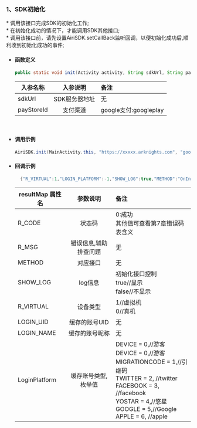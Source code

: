 ### 1、SDK初始化

\* 调用该接口完成SDK的初始化工作;<br/>
\* 在初始化成功的情况下，才能调用SDK其他接口;<br/>
\* 调用该接口前，请先设置AiriSDK.setCallBack监听回调，以便初始化成功后,顺利收到初始化成功的事件;


- #### 函数定义

  ``` java
  public static void init(Activity activity, String sdkUrl, String payStoreId)
  ```

    入参名称|入参说明|备注
    ---|:--:|:--|
    sdkUrl|SDK服务器地址|无|
    payStoreId|支付渠道|google支付:googleplay|

<br/>

- #### 调用示例

  ``` java
  AiriSDK.init(MainActivity.this, "https://xxxxx.arknights.com", "googleplay");
  ```
- #### 回调示例
  ``` java
    {"R_VIRTUAL":1,"LOGIN_PLATFORM":-1,"SHOW_LOG":true,"METHOD":"OnInitNotify","LOGIN_UID":"","R_MSG":"success","R_CODE":0,"LOGIN_NAME":""}
  ```
    resultMap 属性名|参数说明|备注
    ---|:--:|:--|
    R_CODE|状态码|0:成功<br/> 其他值可查看第7章错误码表含义|
    R_MSG| 错误信息,辅助排查问题|无 |
    METHOD| 对应接口|无 |
    SHOW_LOG| log信息|初始化接口控制<br/>true//显示<br>false//不显示 |
    R_VIRTUAL| 设备类型|1//虚拟机<br/>0//真机 |
    LOGIN_UID|缓存的账号UID|无|
    LOGIN_NAME|缓存的账号昵称|无 |
    LoginPlatform|缓存账号类型,枚举值|DEVICE = 0,//游客<br/>DEVICE = 0,//游客<br/>MIGRATIONCODE = 1,//引继码<br/>TWITTER = 2,    //twitter<br/>FACEBOOK = 3, //facebook<br/>YOSTAR = 4,//悠星<br/>GOOGLE = 5,//Google<br/>APPLE = 6, //apple|
